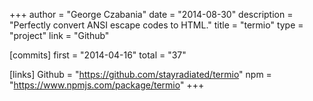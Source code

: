 +++
author = "George Czabania"
date = "2014-08-30"
description = "Perfectly convert ANSI escape codes to HTML."
title = "termio"
type = "project"
link = "Github"

[commits]
  first = "2014-04-16"
  total = "37"

[links]
  Github = "https://github.com/stayradiated/termio"
  npm = "https://www.npmjs.com/package/termio"
+++

